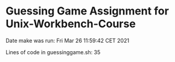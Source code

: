 # Guessing Game Assignment for Unix-Workbench-Course

Date make was run:
Fri Mar 26 11:59:42 CET 2021

Lines of code in guessinggame.sh:
35
